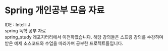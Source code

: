 # Spring 개인공부 모음 자료
IDE : Intelli J <br>
spring 독학 공부 자료<br>
spring_study 레포지터리에서 이전하였습니다.
해당 강의들은 스프링 강의를 수강하며 받은 예제 소스코드와 수업을 따라가며 공부한 프로젝트들입니다.
